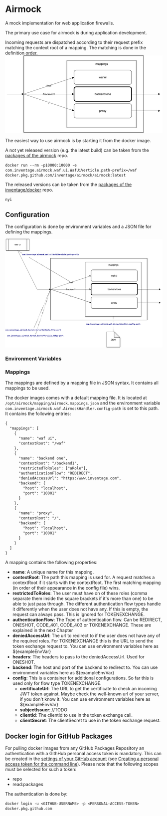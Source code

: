 # Airmock
A mock implementation for web application firewalls.

The primary use case for airmock is during application development. 

Incoming requests are dispatched according to their request prefix matching the context root of a mapping. The matching is done in the definition order.
![Airmock-Overview](./docs/Airmock-Overview.png)

The easiest way to use airmock is by starting it from the docker image.

A not yet released version (e.g. the latest build) can be taken from the [packages of the airmock](https://github.com/inventage/airmock/packages) repo.
```
docker run --rm -p10000:10000 -e com.inventage.airmock.waf.ui.WafUiVerticle.path-prefix=/waf docker.pkg.github.com/inventage/airmock/airmock:latest
```

The released versions can be taken from the [packages of the inventage/docker]() repo.
```
nyi
```

## Configuration

The configuration is done by environment variables and a JSON file for defining the mappings.

![Airmock-Overview-Config](./docs/Airmock-Overview-Config.png)

### Environment Variables

### Mappings

The mappings are defined by a mapping file in JSON syntax. It contains all mappings to be used.

The docker images comes with a default mapping file. It is located at `/opt/airmock/mapping/airmock.mappings.json` and the environment variable `com.inventage.airmock.waf.AirmockHandler.config-path` is set to this path. It contains the following entries:
```
{
  "mappings": [
    {
      "name": "waf ui",
      "contextRoot": "/waf"
    },
    {
      "name": "backend one",
      "contextRoot": "/backend1",
      "restrictedToRoles": ["aRole"],
      "authenticationFlow": "REDIRECT",
      "deniedAccessUrl": "https:/www.inventage.com",
      "backend": {
        "host": "localhost",
        "port": "10001"
      }
    },
    {
      "name": "proxy",
      "contextRoot": "/",
      "backend": {
        "host": "localhost",
        "port": "10001"
      }
    }
  ]
}
```

A mapping contains the following properties:
- **name**: A unique name for this mapping.
- **contextRoot**: The path this mapping is used for. A request matches a contextRoot if it starts with the contextRoot. The first matching mapping (in order of their appearance in the config file) wins.
- **restrictedToRoles**: The user must have on of these roles (comma separate them inside the square brackets if it's more than one) to be able to just pass through. The different authentication flow types handle it differently when the user does not have any. If this is empty, the request can always pass. This is ignored for TOKENEXCHANGE.
- **authenticationFlow**: The Type of authentication flow. Can be REDIRECT, ONESHOT, CODE_401, CODE_403 or TOKENEXCHANGE. These are explained in the next Chapter
- **deniedAccessUrl**: The url to redirect to if the user does not have any of the required roles. For TOKENEXCHANGE this is the URL to send the token exchange request to. You can use environment variables here as ${exampleEnvVar}
- **headers**: The headers to pass to the deniedAccessUrl. Used for ONESHOT.
- **backend**: The host and port of the backend to redirect to. You can use environment variables here as ${exampleEnvVar}
- **config**: This is a container for additional configurations. So far this is used only for flow type TOKENEXCHANGE.
  - **certificateUrl**: The URL to get the certificate to check an incoming JWT token against. Maybe check the well-known url of your server, if you don't know it. You can use environment variables here as ${exampleEnvVar} 
  - **subjectIssuer**: //TODO
  - **clientId**: The clientId to use in the token exchange call.
  - **clientSecret**: The clientSecret to use in the token exchange request.

## Docker login for GitHub Packages

For pulling docker images from any GitHub Packages Repository an authentication with a GithHub personal access token is mandatory. This can be created in the [settings of your GitHub account](https://github.com/settings/profile) (see [Creating a personal access token for the command line](https://help.github.com/en/github/authenticating-to-github/creating-a-personal-access-token-for-the-command-line)). Please note that the following scopes must be selected for such a token:
- repo
- read:packages

The authentication is done by:

```
docker login -u <GITHUB-USERNAME> -p <PERSONAL-ACCESS-TOKEN> docker.pkg.github.com
```